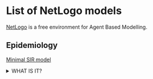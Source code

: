 # List of NetLogo models

[NetLogo](https://ccl.northwestern.edu/netlogo/) is a free environment for
Agent Based Modelling.

## Epidemiology

[Minimal SIR model](./Minimal%20SIR.nlogo)
<details>
[Run on the web.](https://netlogo-web.org/web?url=https%3A%2F%2Fraw.githubusercontent.com/stochanswers/netlogo/refs/heads/main/Minimal%20SIR.nlogo)
<summary>WHAT IS IT?</summary>

![Minimal SIR model](./epidemic.png)

The Minimal SIR model is a compartmental model of an epidemic that averages to the standard SIR model (Kermack-McKendrick, 1927).
Each individual within a population is in one of three states known, in epidemic modelling, as compartments: 

* S - Susceptible to infection.
* I - Infected and infectious.
* R - Recovered and immune to re-infection.
</details>
